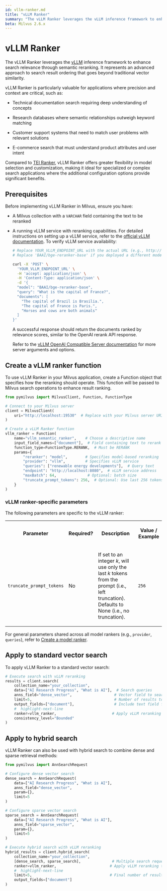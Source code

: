 ```yaml
---
id: vllm-ranker.md
title: "vLLM Ranker"
summary: "The vLLM Ranker leverages the vLLM inference framework to enhance search relevance through semantic reranking. It represents an advanced approach to search result ordering that goes beyond traditional vector similarity."
beta: Milvus 2.6.x
---
```


# vLLM Ranker

The vLLM Ranker leverages the [vLLM](https://docs.vllm.ai/en/latest/index.html) inference framework to enhance search relevance through semantic reranking. It represents an advanced approach to search result ordering that goes beyond traditional vector similarity.

vLLM Ranker is particularly valuable for applications where precision and context are critical, such as:

- Technical documentation search requiring deep understanding of concepts

- Research databases where semantic relationships outweigh keyword matching

- Customer support systems that need to match user problems with relevant solutions

- E-commerce search that must understand product attributes and user intent

Compared to [TEI Ranker](tei-ranker.md), vLLM Ranker offers greater flexibility in model selection and customization, making it ideal for specialized or complex search applications where the additional configuration options provide significant benefits.

## Prerequisites

Before implementing vLLM Ranker in Milvus, ensure you have:

- A Milvus collection with a `VARCHAR` field containing the text to be reranked

- A running vLLM service with reranking capabilities. For detailed instructions on setting up a vLLM service, refer to the [official vLLM documentation](https://docs.vllm.ai/en/latest/getting_started/installation.html). To verify vLLM service availability:

    ```bash
    # Replace YOUR_VLLM_ENDPOINT_URL with the actual URL (e.g., http://<service-ip>:<port>/v1/rerank)
    # Replace 'BAAI/bge-reranker-base' if you deployed a different model
    
    curl -X 'POST' \
      'YOUR_VLLM_ENDPOINT_URL' \
      -H 'accept: application/json' \
      -H 'Content-Type: application/json' \
      -d '{
      "model": "BAAI/bge-reranker-base",
      "query": "What is the capital of France?",
      "documents": [
        "The capital of Brazil is Brasilia.",
        "The capital of France is Paris.",
        "Horses and cows are both animals"
      ]
    }'
    ```

    A successful response should return the documents ranked by relevance scores, similar to the OpenAI rerank API response.

    Refer to the [vLLM OpenAI Compatible Server documentation](https://docs.vllm.ai/en/latest/serving/openai_compatible_server.html#re-rank-api) for more server arguments and options.

## Create a vLLM ranker function

To use vLLM Ranker in your Milvus application, create a Function object that specifies how the reranking should operate. This function will be passed to Milvus search operations to enhance result ranking.

```python
from pymilvus import MilvusClient, Function, FunctionType

# Connect to your Milvus server
client = MilvusClient(
    uri="http://localhost:19530"  # Replace with your Milvus server URI
)

# Create a vLLM Ranker function
vllm_ranker = Function(
    name="vllm_semantic_ranker",    # Choose a descriptive name
    input_field_names=["document"],  # Field containing text to rerank
    function_type=FunctionType.RERANK,  # Must be RERANK
    params={
        "reranker": "model",        # Specifies model-based reranking
        "provider": "vllm",         # Specifies vLLM service
        "queries": ["renewable energy developments"],  # Query text
        "endpoint": "http://localhost:8080",  # vLLM service address
        "maxBatch": 64,              # Optional: batch size
        "truncate_prompt_tokens": 256,  # Optional: Use last 256 tokens
    }
)
```

### vLLM ranker-specific parameters

The following parameters are specific to the vLLM ranker:

<table>
   <tr>
     <th><p>Parameter</p></th>
     <th><p>Required?</p></th>
     <th><p>Description</p></th>
     <th><p>Value / Example</p></th>
   </tr>
   <tr>
     <td><p><code>truncate_prompt_tokens</code></p></td>
     <td><p>No</p></td>
     <td><p>If set to an integer <em>k</em>, will use only the last <em>k</em> tokens from the prompt (i.e., left truncation). Defaults to None (i.e., no truncation).</p></td>
     <td><p><code>256</code></p></td>
   </tr>
</table>

<div class="alert note">

For general parameters shared across all model rankers (e.g., `provider`, `queries`), refer to [Create a model ranker](model-ranker-overview.md#Create-a-model-ranker).

</div>

## Apply to standard vector search

To apply vLLM Ranker to a standard vector search:

```python
# Execute search with vLLM reranking
results = client.search(
    collection_name="your_collection",
    data=["AI Research Progress", "What is AI"],  # Search queries
    anns_field="dense_vector",                   # Vector field to search
    limit=5,                                     # Number of results to return
    output_fields=["document"],                  # Include text field for reranking
    #  highlight-next-line
    ranker=vllm_ranker,                         # Apply vLLM reranking
    consistency_level="Bounded"
)
```

## Apply to hybrid search

vLLM Ranker can also be used with hybrid search to combine dense and sparse retrieval methods:

```python
from pymilvus import AnnSearchRequest

# Configure dense vector search
dense_search = AnnSearchRequest(
    data=["AI Research Progress", "What is AI"],
    anns_field="dense_vector",
    param={},
    limit=5
)

# Configure sparse vector search  
sparse_search = AnnSearchRequest(
    data=["AI Research Progress", "What is AI"],
    anns_field="sparse_vector", 
    param={},
    limit=5
)

# Execute hybrid search with vLLM reranking
hybrid_results = client.hybrid_search(
    collection_name="your_collection",
    [dense_search, sparse_search],              # Multiple search requests
    ranker=vllm_ranker,                        # Apply vLLM reranking to combined results
    #  highlight-next-line
    limit=5,                                   # Final number of results
    output_fields=["document"]
)
```